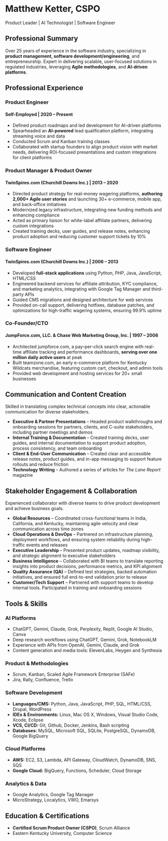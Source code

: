# **Matthew Ketter, CSPO**

Product Leader | AI Technologist | Software Engineer

## **Professional Summary**

Over 25 years of experience in the software industry, specializing in **product management, software development/engineering**, and entrepreneurship. Expert in delivering scalable, user-focused solutions in regulated industries, leveraging **Agile methodologies**, and **AI-driven platforms**.

## **Professional Experience**

### **Product Engineer**

#### Self-Employed | 2020 – Present

- Defined product roadmaps and led development for AI-driven platforms  
- Spearheaded an **AI-powered** lead qualification platform, integrating streaming voice and data  
- Conducted Scrum and Kanban training classes  
- Collaborated with startup founders to align product vision with market needs, delivering ROI-focused presentations and custom integrations for client platforms

### **Product Manager & Product Owner**

#### TwinSpires.com (Churchill Downs Inc.) | 2013 – 2020

- Directed product strategy for real-money wagering platforms, **authoring 2,000+ Agile user stories** and launching 30+ e-commerce, mobile app, and back-office initiatives  
- Modernized legacy infrastructure, integrating new funding methods and enhancing compliance  
- Acted as primary liaison for white-label affiliate partners, delivering custom integrations  
- Created training decks, user guides, and release notes, enhancing product adoption and reducing customer support tickets by 10%

### **Software Engineer**

#### TwinSpires.com (Churchill Downs Inc.) | 2006 – 2013

- Developed **full-stack applications** using Python, PHP, Java, JavaScript, HTML/CSS  
- Engineered backend services for affiliate attribution, KYC compliance, and marketing analytics, integrating with Google Tag Manager and third-party APIs  
- Guided CMS migrations and designed architecture for web services  
- Provided on-call support, delivering hotfixes, database patches, and optimizations for high-traffic wagering systems, ensuring 99.9% uptime

### **Co-Founder/CTO**

#### JumpForce.com, LLC. & Chase Web Marketing Group, Inc. | 1997 – 2006

- Architected jumpforce.com, a pay-per-click search engine with real-time affiliate tracking and performance dashboards, **serving over one million daily active users** at peak  
- Built teamzone.com, an early e-commerce platform for Kentucky Wildcats merchandise, featuring custom cart, checkout, and admin tools  
- Provided web development and hosting services for 20+ small businesses

## **Communication and Content Creation**

Skilled in translating complex technical concepts into clear, actionable communication for diverse stakeholders.

- **Executive & Partner Presentations** – Headed product walkthroughs and onboarding sessions for partners, clients, and C-suite stakeholders, including partner meetings and demos  
- **Internal Training & Documentation** – Created training decks, user guides, and internal documentation to support product adoption, process consistency, and team onboarding  
- **Client & End-User Communication** – Created clear and accessible release notes, product guides, and in-app messaging to support feature rollouts and reduce friction  
- **Technology Writing** – Authored a series of articles for *The Lane Report* magazine

## **Stakeholder Engagement & Collaboration**

Experienced collaborator with diverse teams to drive product development and achieve business goals.

- **Global Resources** – Coordinated cross-functional teams in India, California, and Kentucky, maintaining agile velocity and clear communication across time zones  
- **Cloud Operations & DevOps** – Partnered on infrastructure planning, deployment workflows, and ensuring system reliability during high-traffic events and releases  
- **Executive Leadership** – Presented product updates, roadmap visibility, and strategic alignment to executive stakeholders  
- **Business Intelligence** – Collaborated with BI teams to translate reporting insights into product decisions, performance metrics, and KPI alignment  
- **Quality Assurance (QA)** – Defined test strategies, backed automation initiatives, and ensured full end-to-end validation prior to release  
- **Customer/Tech Support** – Partnered with support teams to develop internal tools. Participated in training and onboarding sessions

## **Tools & Skills**

### **AI Platforms**

- ChatGPT, Gemini, Claude, Grok, Perplexity, Replit, Google AI Studio, Canva  
- Deep research workflows using ChatGPT, Gemini, Grok, NotebookLM  
- Experience with APIs from OpenAI, Gemini, Claude, and Grok  
- Content generation and media tools: ElevenLabs, Heygen and Synthesia

### **Product & Methodologies**

- Scrum, Kanban, Scaled Agile Framework Enterprise (SAFe)  
- Jira, Rally, Confluence, Trello

### **Software Development**

- **Languages/CMS:** Python, Java, JavaScript, PHP, SQL, HTML/CSS, Drupal, WordPress  
- **IDEs & Environments:** Linux, Mac OS X, Windows, Visual Studio Code, Xcode, Eclipse  
- **VCS, CI/CD:** Git, Github, Docker, Jenkins, Bash scripting  
- **Databases:** MySQL, Microsoft SQL, SQLite, PostgreSQL, DynamoDB, Google BigQuery

### **Cloud Platforms**

- **AWS:** EC2, S3, Lambda, API Gateway, CloudWatch, DynamoDB, SNS, SQS  
- **Google Cloud:** BigQuery, Functions, Scheduler, Cloud Storage

### **Analytics & Data**

- Google Analytics, Google Tag Manager  
- MicroStrategy, Localytics, VWO, Emarsys

## **Education & Certifications**

- **Certified Scrum Product Owner (CSPO)**, Scrum Alliance  
- Eastern Kentucky University, Computer Science
